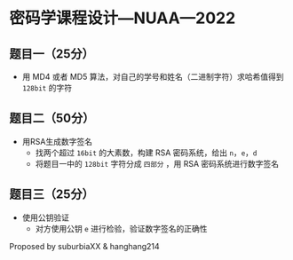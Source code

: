 # 密码学课程设计—NUAA—2022

## 题目一（25分）

-   用 MD4 或者 MD5 算法，对自己的学号和姓名（二进制字符）求哈希值得到 `128bit` 的字符

## 题目二（50分）

-   用RSA生成数字签名
    -   找两个超过 `16bit` 的大素数，构建 RSA 密码系统，给出 `n`，`e`，`d`
    -   将题目一中的 `128bit` 字符分成 `四部分` ，用 RSA 密码系统进行数字签名

## 题目三（25分）

-   使用公钥验证
    -   对方使用公钥 `e` 进行检验，验证数字签名的正确性

Proposed by suburbiaXX & hanghang214
